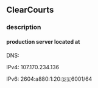 ## ClearCourts

### description


#### production server located at

DNS:

IPv4: 107.170.234.136

IPv6: 2604:a880:1:20::de:6001/64
